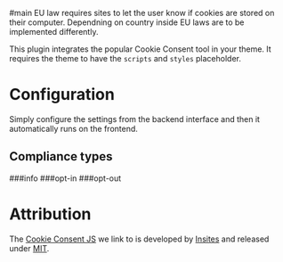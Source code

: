 #main
EU law requires sites to let the user know if cookies are stored on their
computer. Dependning on country inside EU laws are to be implemented differently. 

This plugin integrates the popular Cookie Consent tool in your theme. It requires
the theme to have the `scripts` and `styles` placeholder.

# Configuration 
Simply configure the settings from the backend interface and then it automatically
runs on the frontend.

## Compliance types
###info
###opt-in
###opt-out


# Attribution

The [Cookie Consent JS](https://github.com/insites/cookieconsent/) we link
to is developed by [Insites](https://cookieconsent.insites.com/) and
released under [MIT](https://en.wikipedia.org/wiki/MIT_License).
